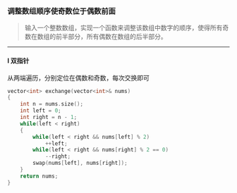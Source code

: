 ### 调整数组顺序使奇数位于偶数前面

> 输入一个整数数组，实现一个函数来调整该数组中数字的顺序，使得所有奇数在数组的前半部分，所有偶数在数组的后半部分。  

---------

#### I 双指针

从两端遍历，分别定位在偶数和奇数，每次交换即可  

```cpp
vector<int> exchange(vector<int>& nums) 
{
    int n = nums.size();
    int left = 0;
    int right = n - 1;
    while(left < right)
    {
        while(left < right && nums[left] % 2)
            ++left;
        while(left < right && nums[right] % 2 == 0)
            --right;
        swap(nums[left], nums[right]);
    }
    return nums;
}
```
